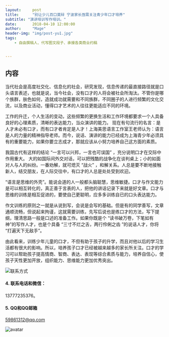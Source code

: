 ```yaml
---
layout:     post
title:      "别让少儿百口莫辩 宁波家长亟需关注青少年口才培养"
subtitle: "演讲培训写作培训。"
date:       2018-04-10 12:00:00
author:     "Mage"
header-img: "img/post-yu1.jpg"
tags:
    - 自由撰稿人、代写图文段子、承接各类商业约稿


---
```


## 内容

当代社会是高度社交化、信息化的社会，研究发现，信息传递的最直接路径就是口头语言表述，也就是说，当今社会，没有口才的人将会被社会所淘汰。不管你是哪个族群，肤色如何，造就成功就需要和不同族群，不同圈子的人进行频繁的文化交流，以及商业活动，懂得口才艺术的人往往更能适应不同的环境。

工作的升迁，个人生活的变动，这些频繁的更换生活和工作环境都要求一个人具备良好的心理素质，清晰的表达能力，当众演讲的能力。 现在有句流行的名言：是人才未必有口才，而有口才者肯定是人才！上海美思语言工作室王老师认为：语言是人的力量的精神指导老师。而今，说话、演讲的能力已经成为上海青少年必须具有的重要能力，如果你要立志成才，那就应该从小努力培养自己这方面的素质。

我国古代有这样的结论 “一言可以兴邦，一言也可误国” ，充分说明口才在交际中作用重大。 大的如国际间外交对话，可以把残酷的战争化在谈判桌上；小的如面对人与人的纠纷。一番劝解，就可熄灭 “战火” ，和解关系。人总是要不断地接触新人，结交朋友，在人际交往中，有口才的人总是处处受到欢迎。

“语言是思维的外壳”。能说会道的人一般都头脑聪慧，思维敏捷。口才与作文能力是可以相互转化的，真正善于言表的人，把他的讲话记录下来就是好文章。口才与思维的训练是相互促进的，要使自己更聪明，应多多训练自已的口头表达能力。

 作文训练的原则之一就是从说到写，会说是会写的基础。但是有的同学善写，文章通顺流畅，但说起来拘谨，这就需要训练，先写后说也是练口才的方法，写下提纲，理清思路一般是口述的准备工作。如果你既是个 “读书破万卷，下笔如有神”的写作人才，也是个具备 “三寸不烂之舌，两行伶俐之齿 ”的说话人才，你将 “打遍天下无敌手”。

由此看来，训练少年儿童的口才，不但有助于孩子的升学，而且对他以后的学习生活都有很大的影响。所以，培养孩子口才已经被越来越多的家长所关注。口才的学习可以帮助孩子提高情商、智商、表达、表现等综合素质与能力，培养自信心，使孩子天性更加开放，组织能力、思维能力更加优秀突出。

![联系方式](https://ruanwenku.com/img/shanda3.jpg)


#### 4.  联系电话和微信：

13777235376。

#### 5. QQ和QQ邮箱

59861312@qq.com



![avatar](https://taobaokaoshi.com/img/seo.jpg)
